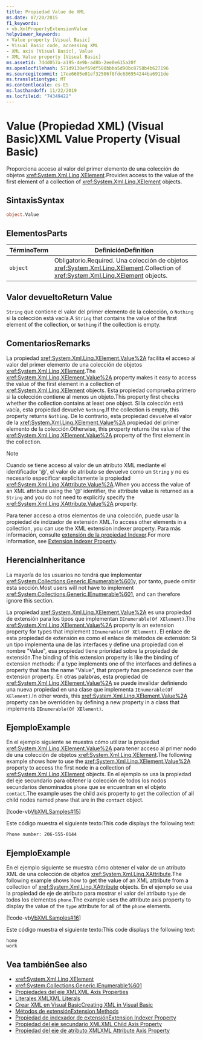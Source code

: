 ```yaml
---
title: Propiedad Value de XML
ms.date: 07/20/2015
f1_keywords:
- vb.XmlPropertyExtensionValue
helpviewer_keywords:
- Value property [Visual Basic]
- Visual Basic code, accessing XML
- XML axis [Visual Basic], Value
- XML Value property [Visual Basic]
ms.assetid: 7ddd057a-a195-4e9b-ad8b-2ee0e615a20f
ms.openlocfilehash: 571d9130ef69df580bbba5d90bc8758b4b627196
ms.sourcegitcommit: 17ee6605e01ef32506f8fdc686954244ba6911de
ms.translationtype: MT
ms.contentlocale: es-ES
ms.lasthandoff: 11/22/2019
ms.locfileid: "74349422"
---
```

# <a name="xml-value-property-visual-basic"></a><span data-ttu-id="318ca-102">Value (Propiedad XML) (Visual Basic)</span><span class="sxs-lookup"><span data-stu-id="318ca-102">XML Value Property (Visual Basic)</span></span>

<span data-ttu-id="318ca-103">Proporciona acceso al valor del primer elemento de una colección de objetos <xref:System.Xml.Linq.XElement>.</span><span class="sxs-lookup"><span data-stu-id="318ca-103">Provides access to the value of the first element of a collection of <xref:System.Xml.Linq.XElement> objects.</span></span>

## <a name="syntax"></a><span data-ttu-id="318ca-104">Sintaxis</span><span class="sxs-lookup"><span data-stu-id="318ca-104">Syntax</span></span>

```vb
object.Value
```

## <a name="parts"></a><span data-ttu-id="318ca-105">Elementos</span><span class="sxs-lookup"><span data-stu-id="318ca-105">Parts</span></span>

|<span data-ttu-id="318ca-106">Término</span><span class="sxs-lookup"><span data-stu-id="318ca-106">Term</span></span>|<span data-ttu-id="318ca-107">Definición</span><span class="sxs-lookup"><span data-stu-id="318ca-107">Definition</span></span>|  
|---|---|  
|`object`|<span data-ttu-id="318ca-108">Obligatorio.</span><span class="sxs-lookup"><span data-stu-id="318ca-108">Required.</span></span> <span data-ttu-id="318ca-109">Una colección de objetos <xref:System.Xml.Linq.XElement>.</span><span class="sxs-lookup"><span data-stu-id="318ca-109">Collection of <xref:System.Xml.Linq.XElement> objects.</span></span>|  

## <a name="return-value"></a><span data-ttu-id="318ca-110">Valor devuelto</span><span class="sxs-lookup"><span data-stu-id="318ca-110">Return Value</span></span>

 <span data-ttu-id="318ca-111">`String` que contiene el valor del primer elemento de la colección, o `Nothing` si la colección está vacía.</span><span class="sxs-lookup"><span data-stu-id="318ca-111">A `String` that contains the value of the first element of the collection, or `Nothing` if the collection is empty.</span></span>

## <a name="remarks"></a><span data-ttu-id="318ca-112">Comentarios</span><span class="sxs-lookup"><span data-stu-id="318ca-112">Remarks</span></span>

 <span data-ttu-id="318ca-113">La propiedad <xref:System.Xml.Linq.XElement.Value%2A> facilita el acceso al valor del primer elemento de una colección de objetos <xref:System.Xml.Linq.XElement>.</span><span class="sxs-lookup"><span data-stu-id="318ca-113">The <xref:System.Xml.Linq.XElement.Value%2A> property makes it easy to access the value of the first element in a collection of <xref:System.Xml.Linq.XElement> objects.</span></span> <span data-ttu-id="318ca-114">Esta propiedad comprueba primero si la colección contiene al menos un objeto.</span><span class="sxs-lookup"><span data-stu-id="318ca-114">This property first checks whether the collection contains at least one object.</span></span> <span data-ttu-id="318ca-115">Si la colección está vacía, esta propiedad devuelve `Nothing`.</span><span class="sxs-lookup"><span data-stu-id="318ca-115">If the collection is empty, this property returns `Nothing`.</span></span> <span data-ttu-id="318ca-116">De lo contrario, esta propiedad devuelve el valor de la <xref:System.Xml.Linq.XElement.Value%2A> propiedad del primer elemento de la colección.</span><span class="sxs-lookup"><span data-stu-id="318ca-116">Otherwise, this property returns the value of the <xref:System.Xml.Linq.XElement.Value%2A> property of the first element in the collection.</span></span>

> [!NOTE]
> <span data-ttu-id="318ca-117">Cuando se tiene acceso al valor de un atributo XML mediante el identificador '\@', el valor de atributo se devuelve como un `String` y no es necesario especificar explícitamente la propiedad <xref:System.Xml.Linq.XAttribute.Value%2A>.</span><span class="sxs-lookup"><span data-stu-id="318ca-117">When you access the value of an XML attribute using the '\@' identifier, the attribute value is returned as a `String` and you do not need to explicitly specify the <xref:System.Xml.Linq.XAttribute.Value%2A> property.</span></span>

 <span data-ttu-id="318ca-118">Para tener acceso a otros elementos de una colección, puede usar la propiedad de indizador de extensión XML.</span><span class="sxs-lookup"><span data-stu-id="318ca-118">To access other elements in a collection, you can use the XML extension indexer property.</span></span> <span data-ttu-id="318ca-119">Para más información, consulte [extensión de la propiedad Indexer](extension-indexer-property.md).</span><span class="sxs-lookup"><span data-stu-id="318ca-119">For more information, see [Extension Indexer Property](extension-indexer-property.md).</span></span>

## <a name="inheritance"></a><span data-ttu-id="318ca-120">Herencia</span><span class="sxs-lookup"><span data-stu-id="318ca-120">Inheritance</span></span>

 <span data-ttu-id="318ca-121">La mayoría de los usuarios no tendrá que implementar <xref:System.Collections.Generic.IEnumerable%601>y, por tanto, puede omitir esta sección.</span><span class="sxs-lookup"><span data-stu-id="318ca-121">Most users will not have to implement <xref:System.Collections.Generic.IEnumerable%601>, and can therefore ignore this section.</span></span>

 <span data-ttu-id="318ca-122">La propiedad <xref:System.Xml.Linq.XElement.Value%2A> es una propiedad de extensión para los tipos que implementan `IEnumerable(Of XElement)`.</span><span class="sxs-lookup"><span data-stu-id="318ca-122">The <xref:System.Xml.Linq.XElement.Value%2A> property is an extension property for types that implement `IEnumerable(Of XElement)`.</span></span> <span data-ttu-id="318ca-123">El enlace de esta propiedad de extensión es como el enlace de métodos de extensión: Si un tipo implementa una de las interfaces y define una propiedad con el nombre "Value", esa propiedad tiene prioridad sobre la propiedad de extensión.</span><span class="sxs-lookup"><span data-stu-id="318ca-123">The binding of this extension property is like the binding of extension methods: if a type implements one of the interfaces and defines a property that has the name "Value", that property has precedence over the extension property.</span></span> <span data-ttu-id="318ca-124">En otras palabras, esta propiedad de <xref:System.Xml.Linq.XElement.Value%2A> se puede invalidar definiendo una nueva propiedad en una clase que implementa `IEnumerable(Of XElement)`.</span><span class="sxs-lookup"><span data-stu-id="318ca-124">In other words, this <xref:System.Xml.Linq.XElement.Value%2A> property can be overridden by defining a new property in a class that implements `IEnumerable(Of XElement)`.</span></span>

## <a name="example"></a><span data-ttu-id="318ca-125">Ejemplo</span><span class="sxs-lookup"><span data-stu-id="318ca-125">Example</span></span>

 <span data-ttu-id="318ca-126">En el ejemplo siguiente se muestra cómo utilizar la propiedad <xref:System.Xml.Linq.XElement.Value%2A> para tener acceso al primer nodo de una colección de objetos <xref:System.Xml.Linq.XElement>.</span><span class="sxs-lookup"><span data-stu-id="318ca-126">The following example shows how to use the <xref:System.Xml.Linq.XElement.Value%2A> property to access the first node in a collection of <xref:System.Xml.Linq.XElement> objects.</span></span> <span data-ttu-id="318ca-127">En el ejemplo se usa la propiedad del eje secundario para obtener la colección de todos los nodos secundarios denominados `phone` que se encuentran en el objeto `contact`.</span><span class="sxs-lookup"><span data-stu-id="318ca-127">The example uses the child axis property to get the collection of all child nodes named `phone` that are in the `contact` object.</span></span>

 [!code-vb[VbXMLSamples#15](~/samples/snippets/visualbasic/VS_Snippets_VBCSharp/VbXMLSamples/VB/XMLSamples7.vb#15)]

 <span data-ttu-id="318ca-128">Este código muestra el siguiente texto:</span><span class="sxs-lookup"><span data-stu-id="318ca-128">This code displays the following text:</span></span>

 `Phone number: 206-555-0144`

## <a name="example"></a><span data-ttu-id="318ca-129">Ejemplo</span><span class="sxs-lookup"><span data-stu-id="318ca-129">Example</span></span>

 <span data-ttu-id="318ca-130">En el ejemplo siguiente se muestra cómo obtener el valor de un atributo XML de una colección de objetos <xref:System.Xml.Linq.XAttribute>.</span><span class="sxs-lookup"><span data-stu-id="318ca-130">The following example shows how to get the value of an XML attribute from a collection of <xref:System.Xml.Linq.XAttribute> objects.</span></span> <span data-ttu-id="318ca-131">En el ejemplo se usa la propiedad de eje de atributo para mostrar el valor del atributo `type` de todos los elementos `phone`.</span><span class="sxs-lookup"><span data-stu-id="318ca-131">The example uses the attribute axis property to display the value of the `type` attribute for all of the `phone` elements.</span></span>

 [!code-vb[VbXMLSamples#16](~/samples/snippets/visualbasic/VS_Snippets_VBCSharp/VbXMLSamples/VB/XMLSamples7.vb#16)]

 <span data-ttu-id="318ca-132">Este código muestra el siguiente texto:</span><span class="sxs-lookup"><span data-stu-id="318ca-132">This code displays the following text:</span></span>

 ```console
 home
 work
```

## <a name="see-also"></a><span data-ttu-id="318ca-133">Vea también</span><span class="sxs-lookup"><span data-stu-id="318ca-133">See also</span></span>

- <xref:System.Xml.Linq.XElement>
- <xref:System.Collections.Generic.IEnumerable%601>
- [<span data-ttu-id="318ca-134">Propiedades del eje XML</span><span class="sxs-lookup"><span data-stu-id="318ca-134">XML Axis Properties</span></span>](index.md)
- [<span data-ttu-id="318ca-135">Literales XML</span><span class="sxs-lookup"><span data-stu-id="318ca-135">XML Literals</span></span>](../xml-literals/index.md)
- [<span data-ttu-id="318ca-136">Crear XML en Visual Basic</span><span class="sxs-lookup"><span data-stu-id="318ca-136">Creating XML in Visual Basic</span></span>](../../programming-guide/language-features/xml/creating-xml.md)
- [<span data-ttu-id="318ca-137">Métodos de extensión</span><span class="sxs-lookup"><span data-stu-id="318ca-137">Extension Methods</span></span>](../../programming-guide/language-features/procedures/extension-methods.md)
- [<span data-ttu-id="318ca-138">Propiedad de indexador de extensión</span><span class="sxs-lookup"><span data-stu-id="318ca-138">Extension Indexer Property</span></span>](extension-indexer-property.md)
- [<span data-ttu-id="318ca-139">Propiedad del eje secundario XML</span><span class="sxs-lookup"><span data-stu-id="318ca-139">XML Child Axis Property</span></span>](xml-child-axis-property.md)
- [<span data-ttu-id="318ca-140">Propiedad del eje de atributo XML</span><span class="sxs-lookup"><span data-stu-id="318ca-140">XML Attribute Axis Property</span></span>](xml-attribute-axis-property.md)
